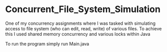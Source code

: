 # Concurrent_File_System_Simulation

One of my concurrency assignments where I was tasked with simulating access to file system (who can edit, read, write) of various files.
To achieve this I used shared memory concurrency and various locks within Java

To run the program simply run Main.java
